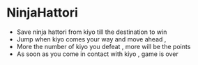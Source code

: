 # NinjaHattori
- Save ninja hattori from kiyo till the destination to win
- Jump when kiyo comes your way and move ahead ,
- More the number of kiyo you defeat , more will be the points
- As soon as you come in contact with kiyo , game is over 